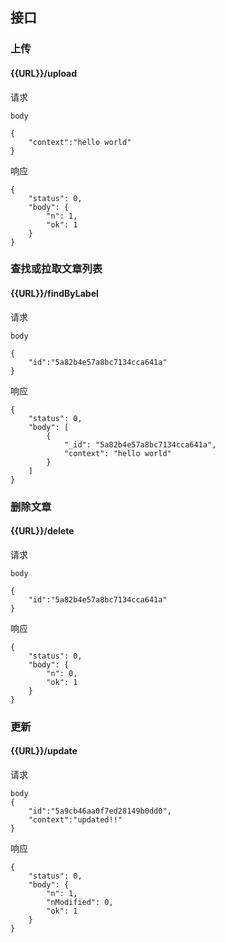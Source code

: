 ## 接口
### 上传
#### {{URL}}/upload
请求
```
body

{
    "context":"hello world"
}
```
响应
```
{
    "status": 0,
    "body": {
        "n": 1,
        "ok": 1
    }
}
```
### 查找或拉取文章列表
#### {{URL}}/findByLabel
请求
```
body

{
	"id":"5a82b4e57a8bc7134cca641a" 
}
```
响应
```
{
    "status": 0,
    "body": [
        {
            "_id": "5a82b4e57a8bc7134cca641a",
            "context": "hello world"
        }
    ]
}
```
### 删除文章
#### {{URL}}/delete
请求
```
body

{
	"id":"5a82b4e57a8bc7134cca641a" 
}
```
响应
```
{
    "status": 0,
    "body": {
        "n": 0,
        "ok": 1
    }
}
```
### 更新
#### {{URL}}/update
请求
```
body
{
	"id":"5a9cb46aa0f7ed28149b0dd0",
	"context":"updated!!"
}
```
响应
```
{
    "status": 0,
    "body": {
        "n": 1,
        "nModified": 0,
        "ok": 1
    }
}
```